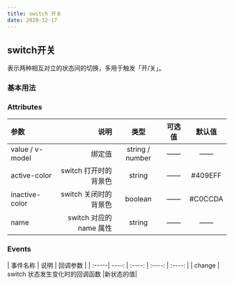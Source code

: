 ```yaml
---
title: switch 开关
date: 2020-12-17
---
```


## switch开关
表示两种相互对立的状态间的切换，多用于触发「开/关」。

### 基本用法

<template>
  <demo-block class="demo-box">
    <div class="source" slot="source">
    <!-- 展示的组件内容 -->
      <tex-switch v-model="active" inactive-color="red" active-color="green" @change="handleChange"></tex-switch>
    </div>
    <div class="highlight" slot="highlight" >
      <!-- desciption -->
      <p>绑定<code>v-model</code>到一个<code>Boolean</code>类型的变量。可以使用<code>active-color</code>属性与<code>inactive-color</code>属性来设置开关的背景色。</p>
     <div class="description">
     </div>
      <pre v-highlight>
              <code class="language-html">{{switchhtml}}</code>
              <code class="language-js">{{switchjs}}</code>
        </pre>
    </div>
  </demo-block>
</template>

<script>
export default{
    data(){
        return {
            active:false,
            switchhtml:`  <template>
    <tex-switch
      v-model="active"
      inactive-color="red"
      active-color="green"
      name="username"
      @change="handleChange"
    ></tex-switch>
  </template>`,
            switchjs:`export default {
  data() {
    return {
      active:false
    };
  },
  methods:{
        handleChange(){
            console.log('handleChange')
        }
    }
};`
        }
    },
    methods:{
        handleChange(){
            console.log('handleChange1')
        }
    }
}
</script>

### Attributes
| 参数 | 说明 | 类型 | 可选值 | 默认值 |
| :-----| ----: | :----: | :----: | :----: | 
| value / v-model | 绑定值 | 	string / number  |——  |—— |
| active-color | switch 打开时的背景色 | string |—— |#409EFF |
| inactive-color | switch 关闭时的背景色 | boolean |—— |#C0CCDA |
| name | switch 对应的 name 属性 | string |—— |—— |


### Events

| 事件名称 | 说明 | 回调参数 | 
| :-----| ----: | :----: | :----: | :----: | 
| change | switch 状态发生变化时的回调函数 |新状态的值|